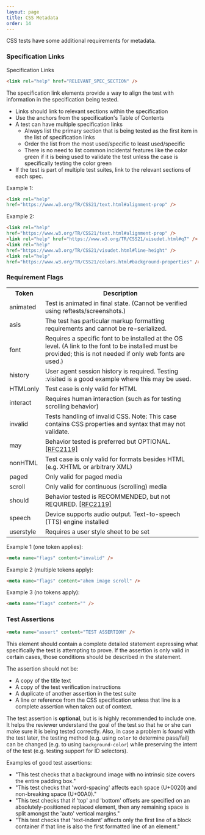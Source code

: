 ```yaml
---
layout: page
title: CSS Metadata
order: 14
---
```

CSS tests have some additional requirements for metadata.

### Specification Links

Specification Links

``` html
<link rel="help" href="RELEVANT_SPEC_SECTION" />
```

The specification link elements provide a way to align the test with
information in the specification being tested.

* Links should link to relevant sections within the specification
* Use the anchors from the specification's Table of Contents
* A test can have multiple specification links
  * Always list the primary section that is being tested as the
    first item in the list of specification links
  * Order the list from the most used/specific to least used/specific
  * There is no need to list common incidental features like the
    color green if it is being used to validate the test unless the
    case is specifically testing the color green
* If the test is part of multiple test suites, link to the relevant
  sections of each spec.

Example 1:

``` html
<link rel="help"
href="https://www.w3.org/TR/CSS21/text.html#alignment-prop" />
```

Example 2:

``` html
<link rel="help"
href="https://www.w3.org/TR/CSS21/text.html#alignment-prop" />
<link rel="help" href="https://www.w3.org/TR/CSS21/visudet.html#q7" />
<link rel="help"
href="https://www.w3.org/TR/CSS21/visudet.html#line-height" />
<link rel="help"
href="https://www.w3.org/TR/CSS21/colors.html#background-properties" />
```

### Requirement Flags

<table>
<tr>
  <th>Token</th>
  <th>Description</th>
</tr>
<tr>
  <td>animated</td>
  <td>Test is animated in final state. (Cannot be verified using
    reftests/screenshots.)</td>
</tr>
<tr>
  <td>asis</td>
  <td>The test has particular markup formatting requirements and
    cannot be re-serialized.</td>
</tr>
<tr>
  <td>font</td>
  <td>Requires a specific font to be installed at the OS level. (A link to the
      font to be installed must be provided; this is not needed if only web
      fonts are used.)</td>
</tr>
<tr>
  <td>history</td>
  <td>User agent session history is required. Testing :visited is a
    good example where this may be used.</td>
</tr>
<tr>
  <td>HTMLonly</td>
  <td>Test case is only valid for HTML</td>
</tr>
<tr>
  <td>interact</td>
  <td>Requires human interaction (such as for testing scrolling
    behavior)</td>
</tr>
<tr>
  <td>invalid</td>
  <td>Tests handling of invalid CSS. Note: This case contains CSS
     properties and syntax that may not validate.</td>
</tr>
<tr>
  <td>may</td>
  <td>Behavior tested is preferred but OPTIONAL.
  <a href="https://www.ietf.org/rfc/rfc2119.txt">[RFC2119]</a></td>
</tr>
<tr>
  <td>nonHTML</td>
  <td>Test case is only valid for formats besides HTML (e.g. XHTML
    or arbitrary XML)</td>
</tr>
<tr>
  <td>paged</td>
  <td>Only valid for paged media</td>
</tr>
<tr>
  <td>scroll</td>
  <td>Only valid for continuous (scrolling) media</td>
</tr>
<tr>
  <td>should</td>
  <td>Behavior tested is RECOMMENDED, but not REQUIRED. <a
    href="https://www.ietf.org/rfc/rfc2119.txt">[RFC2119]</a></td>
</tr>
<tr>
  <td>speech</td>
  <td>Device supports audio output. Text-to-speech (TTS) engine
    installed</td>
</tr>
<tr>
  <td>userstyle</td>
  <td>Requires a user style sheet to be set</td>
</tr>
</table>


Example 1 (one token applies):

``` html
<meta name="flags" content="invalid" />
```

Example 2 (multiple tokens apply):

``` html
<meta name="flags" content="ahem image scroll" />
```

Example 3 (no tokens apply):

``` html
<meta name="flags" content="" />
```

### Test Assertions

``` html
<meta name="assert" content="TEST ASSERTION" />
```

This element should contain a complete detailed statement expressing
what specifically the test is attempting to prove. If the assertion
is only valid in certain cases, those conditions should be described
in the statement.

The assertion should not be:

* A copy of the title text
* A copy of the test verification instructions
* A duplicate of another assertion in the test suite
* A line or reference from the CSS specification unless that line is
  a complete assertion when taken out of context.

The test assertion is **optional**, but is is highly recommended to include one.
It helps the reviewer understand
the goal of the test so that he or she can make sure it is being
tested correctly. Also, in case a problem is found with the test
later, the testing method (e.g. using `color` to determine pass/fail)
can be changed (e.g. to using `background-color`) while preserving
the intent of the test (e.g. testing support for ID selectors).

Examples of good test assertions:

* "This test checks that a background image with no intrinsic size
   covers the entire padding box."
* "This test checks that 'word-spacing' affects each space (U+0020)
  and non-breaking space (U+00A0)."
* "This test checks that if 'top' and 'bottom' offsets are specified
  on an absolutely-positioned replaced element, then any remaining
  space is split amongst the 'auto' vertical margins."
* "This test checks that 'text-indent' affects only the first line
  of a block container if that line is also the first formatted line
  of an element."
